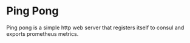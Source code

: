 # Ping Pong

Ping pong is a simple http web server that registers itself to consul and exports prometheus metrics.

